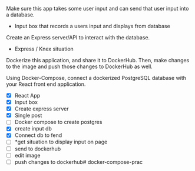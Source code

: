 Make sure this app takes some user input and can send that user input into a database.
  - Input box that records a users input and displays from database

Create an Express server/API to interact with the database.
  - Express / Knex situation

Dockerize this application, and share it to DockerHub. Then, make changes to the image and push those changes to DockerHub as well.

Using Docker-Compose, connect a dockerized PostgreSQL database with your React front end application.

- [X] React App
- [X] Input box
- [X] Create express server
- [X] Single post
- [ ] Docker compose to create postgres
- [X] create input db
- [X] Connect db to fend
- [ ] *get situation to display input on page
- [ ] send to dockerhub
- [ ] edit image
- [ ] push changes to dockerhub# docker-compose-prac
